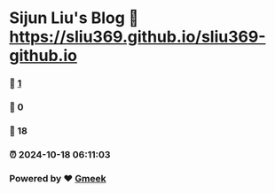 # Sijun Liu's Blog :link: https://sliu369.github.io/sliu369-github.io 
### :page_facing_up: [1](https://sliu369.github.io/sliu369-github.io/tag.html) 
### :speech_balloon: 0 
### :hibiscus: 18 
### :alarm_clock: 2024-10-18 06:11:03 
### Powered by :heart: [Gmeek](https://github.com/Meekdai/Gmeek)
